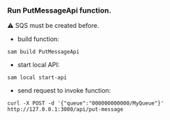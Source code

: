### Run **PutMessageApi** function.

⚠️ SQS must be created before.

- build function:
```
sam build PutMessageApi
```
- start local API:
```
sam local start-api
```
- send request to invoke function:
```
curl -X POST -d '{"queue":"000000000000/MyQueue"}' http://127.0.0.1:3000/api/put-message
```
